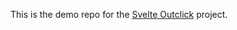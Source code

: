 This is the demo repo for the [Svelte Outclick](https://github.com/babakfp/svelte-outclick) project.
